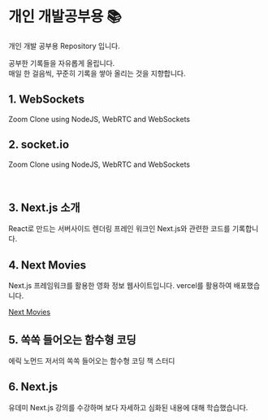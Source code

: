 # 개인 개발공부용 📚

개인 개발 공부용 Repository 입니다.

공부한 기록들을 자유롭게 올립니다.
</br>
매일 한 걸음씩, 꾸준히 기록을 쌓아 올리는 것을 지향합니다.

## 1. WebSockets

Zoom Clone using NodeJS, WebRTC and WebSockets

## 2. socket.io

Zoom Clone using NodeJS, WebRTC and WebSockets

</br>

## 3. Next.js 소개

React로 만드는 서버사이드 렌더링 프레인 워크인 Next.js와 관련한 코드를 기록합니다.

## 4. Next Movies

Next.js 프레임워크를 활용한 영화 정보 웹사이트입니다.
vercel를 활용하여 배포했습니다.

[Next Movies](https://nextjs-movies-loveflora.vercel.app/)

## 5. 쏙쏙 들어오는 함수형 코딩

에릭 노먼드 저서의 쏙쏙 들어오는 함수형 코딩 책 스터디

## 6. Next.js

유데미 Next.js 강의를 수강하며 보다 자세하고 심화된 내용에 대해 학습했습니다.
